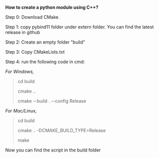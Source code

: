 

**How to create a python module using C++?**

Step 0: Download CMake.

Step 1: copy pybind11 folder under extern folder. You can find the latest release in github

Step 2: Create an empty folder "build"

Step 3: Copy CMakeLists.txt

Step 4: run the following code in cmd: 

*For Windows,*

> cd build
> 
> cmake ..
> 
> cmake --build . --config Release

*For Mac/Linux,*

> cd build
> 
> cmake .. -DCMAKE_BUILD_TYPE=Release
> 
> make

Now you can find the script in the build folder
